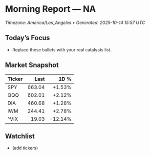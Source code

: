 # Morning Report — NA
_Timezone: America/Los_Angeles • Generated: 2025-10-14 15:57 UTC_

## Today’s Focus
- Replace these bullets with your real catalysts list.

## Market Snapshot
| Ticker | Last | 1D % |
|---|---:|---:|
| SPY | 663.04 | +1.53% |
| QQQ | 602.01 | +2.12% |
| DIA | 460.68 | +1.28% |
| IWM | 244.41 | +2.78% |
| ^VIX | 19.03 | -12.14% |

## Watchlist
- (add tickers)
